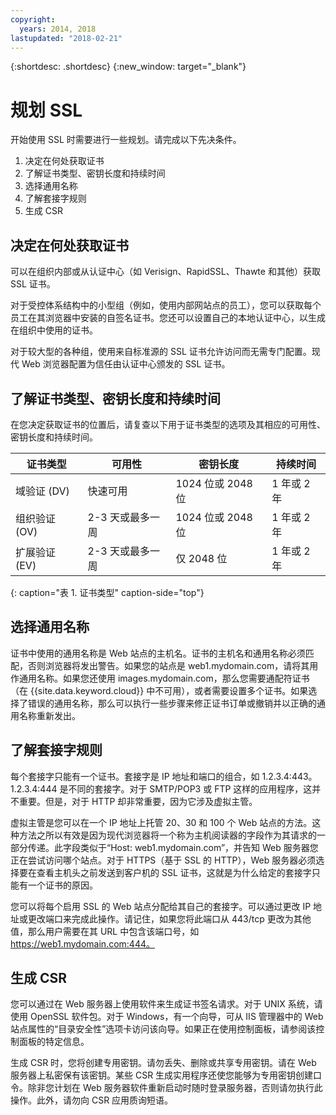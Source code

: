```yaml
---
copyright:
  years: 2014, 2018
lastupdated: "2018-02-21"
---
```


{:shortdesc: .shortdesc}
{:new_window: target="_blank"}

# 规划 SSL

开始使用 SSL 时需要进行一些规划。请完成以下先决条件。

1. 决定在何处获取证书
2. 了解证书类型、密钥长度和持续时间
3. 选择通用名称
4. 了解套接字规则
5. 生成 CSR

## 决定在何处获取证书

可以在组织内部或从认证中心（如 Verisign、RapidSSL、Thawte 和其他）获取 SSL 证书。  

对于受控体系结构中的小型组（例如，使用内部网站点的员工），您可以获取每个员工在其浏览器中安装的自签名证书。您还可以设置自己的本地认证中心，以生成在组织中使用的证书。

对于较大型的各种组，使用来自标准源的 SSL 证书允许访问而无需专门配置。现代 Web 浏览器配置为信任由认证中心颁发的 SSL 证书。

## 了解证书类型、密钥长度和持续时间

在您决定获取证书的位置后，请复查以下用于证书类型的选项及其相应的可用性、密钥长度和持续时间。

|              证书类型|  可用性|  密钥长度|  持续时间|
| --------------------------------------- | --------------------------------- | -------------------------- | -------------------------- |
|域验证 (DV)| 快速可用| 1024 位或 2048 位| 1 年或 2 年|
|组织验证 (OV)| 2-3 天或最多一周| 1024 位或 2048 位| 1 年或 2 年|
|扩展验证 (EV)| 2-3 天或最多一周| 仅 2048 位| 1 年或 2 年|
{: caption="表 1. 证书类型" caption-side="top"}   


## 选择通用名称

证书中使用的通用名称是 Web 站点的主机名。证书的主机名和通用名称必须匹配，否则浏览器将发出警告。如果您的站点是 web1.mydomain.com，请将其用作通用名称。如果您还使用 images.mydomain.com，那么您需要通配符证书（在 {{site.data.keyword.cloud}} 中不可用），或者需要设置多个证书。如果选择了错误的通用名称，那么可以执行一些步骤来修正证书订单或撤销并以正确的通用名称重新发出。  

## 了解套接字规则

每个套接字只能有一个证书。套接字是 IP 地址和端口的组合，如 1.2.3.4:443。1.2.3.4:444 是不同的套接字。对于 SMTP/POP3 或 FTP 这样的应用程序，这并不重要。但是，对于 HTTP 却非常重要，因为它涉及虚拟主管。

虚拟主管是您可以在一个 IP 地址上托管 20、30 和 100 个 Web 站点的方法。这种方法之所以有效是因为现代浏览器将一个称为主机阅读器的字段作为其请求的一部分传递。此字段类似于“Host: web1.mydomain.com”，并告知 Web 服务器您正在尝试访问哪个站点。对于 HTTPS（基于 SSL 的 HTTP），Web 服务器必须选择要在查看主机头之前发送到客户机的 SSL 证书，这就是为什么给定的套接字只能有一个证书的原因。

您可以将每个启用 SSL 的 Web 站点分配给其自己的套接字。可以通过更改 IP 地址或更改端口来完成此操作。请记住，如果您将此端口从 443/tcp 更改为其他值，那么用户需要在其 URL 中包含该端口号，如 https://web1.mydomain.com:444。

## 生成 CSR

您可以通过在 Web 服务器上使用软件来生成证书签名请求。对于 UNIX 系统，请使用 OpenSSL 软件包。对于 Windows，有一个向导，可从 IIS 管理器中的 Web 站点属性的“目录安全性”选项卡访问该向导。如果正在使用控制面板，请参阅该控制面板的特定信息。

生成 CSR 时，您将创建专用密钥。请勿丢失、删除或共享专用密钥。请在 Web 服务器上私密保有该密钥。某些 CSR 生成实用程序还使您能够为专用密钥创建口令。除非您计划在 Web 服务器软件重新启动时随时登录服务器，否则请勿执行此操作。此外，请勿向 CSR 应用质询短语。

